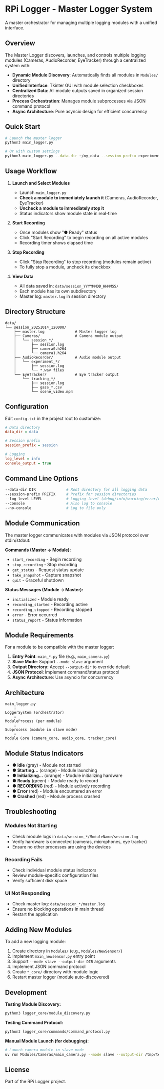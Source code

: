 # RPi Logger - Master Logger System

A master orchestrator for managing multiple logging modules with a unified interface.

## Overview

The Master Logger discovers, launches, and controls multiple logging modules (Cameras, AudioRecorder, EyeTracker) through a centralized system with:

- **Dynamic Module Discovery**: Automatically finds all modules in `Modules/` directory
- **Unified Interface**: Tkinter GUI with module selection checkboxes
- **Centralized Data**: All module outputs saved in organized session directories
- **Process Orchestration**: Manages module subprocesses via JSON command protocol
- **Async Architecture**: Pure asyncio design for efficient concurrency

## Quick Start

```bash
# Launch the master logger
python3 main_logger.py

# Or with custom settings
python3 main_logger.py --data-dir ~/my_data --session-prefix experiment
```

## Usage Workflow

1. **Launch and Select Modules**
   - Launch `main_logger.py`
   - **Check a module to immediately launch it** (Cameras, AudioRecorder, EyeTracker)
   - **Uncheck a module to immediately stop it**
   - Status indicators show module state in real-time

2. **Start Recording**
   - Once modules show "● Ready" status
   - Click "Start Recording" to begin recording on all active modules
   - Recording timer shows elapsed time

3. **Stop Recording**
   - Click "Stop Recording" to stop recording (modules remain active)
   - To fully stop a module, uncheck its checkbox

4. **View Data**
   - All data saved in: `data/session_YYYYMMDD_HHMMSS/`
   - Each module has its own subdirectory
   - Master log: `master.log` in session directory

## Directory Structure

```
data/
└── session_20251014_120000/
    ├── master.log              # Master logger log
    ├── Cameras/                # Camera module output
    │   └── session_*/
    │       ├── session.log
    │       ├── camera0.h264
    │       └── camera1.h264
    ├── AudioRecorder/          # Audio module output
    │   └── experiment_*/
    │       ├── session.log
    │       └── *.wav files
    └── EyeTracker/             # Eye tracker output
        └── tracking_*/
            ├── session.log
            ├── gaze_*.csv
            └── scene_video.mp4
```

## Configuration

Edit `config.txt` in the project root to customize:

```ini
# Data directory
data_dir = data

# Session prefix
session_prefix = session

# Logging
log_level = info
console_output = true
```

## Command Line Options

```bash
--data-dir DIR              # Root directory for all logging data
--session-prefix PREFIX     # Prefix for session directories
--log-level LEVEL           # Logging level (debug/info/warning/error/critical)
--console                   # Also log to console
--no-console                # Log to file only
```

## Module Communication

The master logger communicates with modules via JSON protocol over stdin/stdout:

**Commands (Master → Module):**
- `start_recording` - Begin recording
- `stop_recording` - Stop recording
- `get_status` - Request status update
- `take_snapshot` - Capture snapshot
- `quit` - Graceful shutdown

**Status Messages (Module → Master):**
- `initialized` - Module ready
- `recording_started` - Recording active
- `recording_stopped` - Recording stopped
- `error` - Error occurred
- `status_report` - Status information

## Module Requirements

For a module to be compatible with the master logger:

1. **Entry Point**: `main_*.py` file (e.g., `main_camera.py`)
2. **Slave Mode**: Support `--mode slave` argument
3. **Output Directory**: Accept `--output-dir` to override default
4. **JSON Protocol**: Implement command/status protocol
5. **Async Architecture**: Use asyncio for concurrency

## Architecture

```
main_logger.py
    ↓
LoggerSystem (orchestrator)
    ↓
ModuleProcess (per module)
    ↓
Subprocess (module in slave mode)
    ↓
Module Core (camera_core, audio_core, tracker_core)
```

## Module Status Indicators

- **● Idle** (gray) - Module not started
- **● Starting...** (orange) - Module launching
- **● Initializing...** (orange) - Module initializing hardware
- **● Ready** (green) - Module ready to record
- **● RECORDING** (red) - Module actively recording
- **● Error** (red) - Module encountered an error
- **● Crashed** (red) - Module process crashed

## Troubleshooting

### Modules Not Starting
- Check module logs in `data/session_*/ModuleName/session.log`
- Verify hardware is connected (cameras, microphones, eye tracker)
- Ensure no other processes are using the devices

### Recording Fails
- Check individual module status indicators
- Review module-specific configuration files
- Verify sufficient disk space

### UI Not Responding
- Check master log: `data/session_*/master.log`
- Ensure no blocking operations in main thread
- Restart the application

## Adding New Modules

To add a new logging module:

1. Create directory in `Modules/` (e.g., `Modules/NewSensor/`)
2. Implement `main_newsensor.py` entry point
3. Support `--mode slave --output-dir DIR` arguments
4. Implement JSON command protocol
5. Create `*_core/` directory with module logic
6. Restart master logger (module auto-discovered)

## Development

**Testing Module Discovery:**
```bash
python3 logger_core/module_discovery.py
```

**Testing Command Protocol:**
```bash
python3 logger_core/commands/command_protocol.py
```

**Manual Module Launch (for debugging):**
```bash
# Launch camera module in slave mode
uv run Modules/Cameras/main_camera.py --mode slave --output-dir /tmp/test
```

## License

Part of the RPi Logger project.
